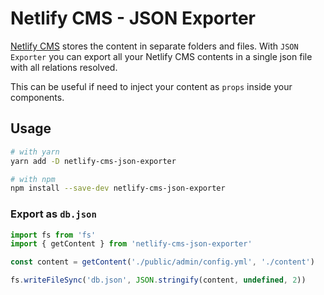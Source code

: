 # Netlify CMS - JSON Exporter

[Netlify CMS](https://www.netlifycms.org/) stores the content in separate folders and files.
With `JSON Exporter` you can export all your Netlify CMS contents in a single json file with all relations resolved.

This can be useful if need to inject your content as `props` inside your components.

## Usage

```sh
# with yarn
yarn add -D netlify-cms-json-exporter

# with npm
npm install --save-dev netlify-cms-json-exporter
```

### Export as `db.json`

```ts
import fs from 'fs'
import { getContent } from 'netlify-cms-json-exporter'

const content = getContent('./public/admin/config.yml', './content')

fs.writeFileSync('db.json', JSON.stringify(content, undefined, 2))
```
